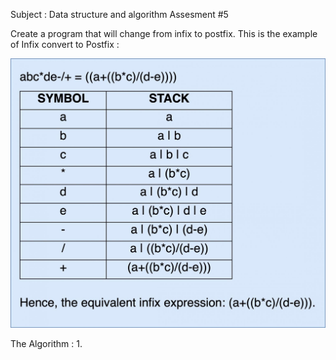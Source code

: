 Subject : Data structure and algorithm Assesment #5

Create a program that will change from infix to postfix.
This is the example of Infix convert to Postfix :

![alt text](https://github.com/reeuze/Algorithm-Convert-Postfix-to-Infix/blob/main/Image/Postfix%20to%20Infix.jpg?raw=true)

The Algorithm :
1. 